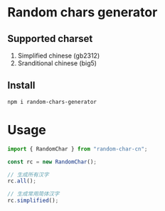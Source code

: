# Random chars generator

## Supported charset

1. Simplified chinese (gb2312)
2. Sranditional chinese (big5)

## Install

```
npm i random-chars-generator
```

# Usage

```ts
import { RandomChar } from "random-char-cn";

const rc = new RandomChar();

// 生成所有汉字
rc.all();

// 生成常用简体汉字
rc.simplified();
```
